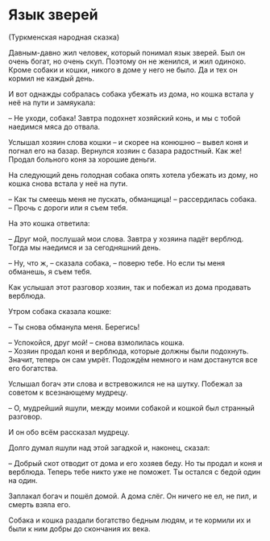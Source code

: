 # Язык зверей
(Туркменская народная сказка)

Давным-давно жил человек, который понимал язык зверей.
Был он очень богат, но очень скуп.
Поэтому он не женился, и жил одиноко.
Кроме собаки и кошки, никого в доме у него не было.
Да и тех он кормил не каждый день.

И вот однажды собралась собака убежать из дома, но кошка встала у неё на пути и замяукала:

– Не уходи, собака!
Завтра подохнет хозяйский конь, и мы с тобой наедимся мяса до отвала.

Услышал хозяин слова кошки – и скорее на конюшню – вывел коня и погнал его на базар.
Вернулся хозяин с базара радостный.
Как же!
Продал больного коня за хорошие деньги.

На следующий день голодная собака опять хотела убежать из дому, но кошка снова встала у неё на пути.

– Как ты смеешь меня не пускать, обманщица! – рассердилась собака.  
– Прочь с дороги или я съем тебя.

На это кошка ответила:

– Друг мой, послушай мои слова.
Завтра у хозяина падёт верблюд.
Тогда мы наедимся и за сегодняшний день.

– Ну, что ж, – сказала собака, – поверю тебе.
Но если ты меня обманешь, я съем тебя.

Как услышал этот разговор хозяин, так и побежал из дома продавать верблюда.

Утром собака сказала кошке:

– Ты снова обманула меня.
Берегись!

– Успокойся, друг мой! – снова взмолилась кошка.  
– Хозяин продал коня и верблюда, которые должны были подохнуть.
Значит, теперь он сам умрёт.
Подождём немного и нам достанутся все его богатства.

Услышал богач эти слова и встревожился не на шутку.
Побежал за советом к всезнающему мудрецу.

– О, мудрейший яшули, между моими собакой и кошкой был странный разговор.

И он обо всём рассказал мудрецу.

Долго думал яшули над этой загадкой и, наконец, сказал:

– Добрый скот отводит от дома и его хозяев беду.
Но ты продал и коня и верблюда.
Теперь тебе никто уже не поможет.
Ты остался с бедой один на один.

Заплакал богач и пошёл домой.
А дома слёг.
Он ничего не ел, не пил, и смерть взяла его.

Собака и кошка раздали богатство бедным людям, и те кормили их и были к ним добры до скончания их века.
